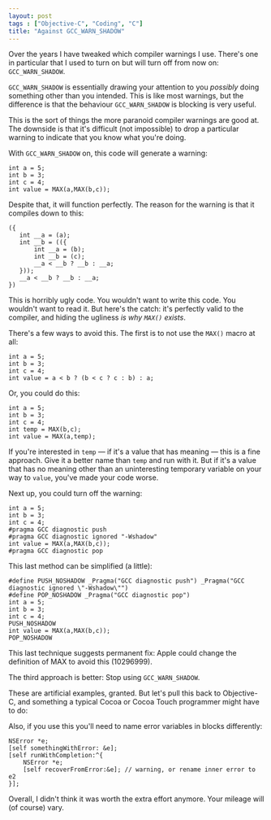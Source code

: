 ```yaml
---
layout: post
tags : ["Objective-C", "Coding", "C"]
title: "Against GCC_WARN_SHADOW"
---
```

Over the years I have tweaked which compiler warnings I use. There's one in particular that I used to turn on but will turn off from now on: `GCC_WARN_SHADOW`.

`GCC_WARN_SHADOW` is essentially drawing your attention to you *possibly* doing something other than you intended. This is like most warnings, but the difference is that the behaviour `GCC_WARN_SHADOW` is blocking is very useful.

This is the sort of things the more paranoid compiler warnings are good at. The downside is that it's difficult (not impossible) to drop a particular warning to indicate that you know what you're doing.

With `GCC_WARN_SHADOW` on, this code will generate a warning:

    int a = 5;
    int b = 3;
    int c = 4;
    int value = MAX(a,MAX(b,c));

Despite that, it will function perfectly. The reason for the warning is that it compiles down to this:

    ({
       int __a = (a);
       int __b = (({
           int __a = (b);
           int __b = (c);
           __a < __b ? __b : __a;
       }));
       __a < __b ? __b : __a;
    })

This is horribly ugly code. You wouldn't want to write this code. You wouldn't want to read it. But here's the catch: it's perfectly valid to the compiler, and hiding the ugliness *is why `MAX()` exists*.

There's a few ways to avoid this. The first is to not use the `MAX()` macro at all:

    int a = 5;
    int b = 3;
    int c = 4;
    int value = a < b ? (b < c ? c : b) : a;

Or, you could do this:

    int a = 5;
    int b = 3;
    int c = 4;
    int temp = MAX(b,c);
    int value = MAX(a,temp);

If you're interested in `temp` — if it's a value that has meaning — this is a fine approach. Give it a better name than `temp` and run with it. But if it's a value that has no meaning other than an uninteresting temporary variable on your way to `value`, you've made your code worse.

Next up, you could turn off the warning:

    int a = 5;
    int b = 3;
    int c = 4;
    #pragma GCC diagnostic push
    #pragma GCC diagnostic ignored "-Wshadow"
    int value = MAX(a,MAX(b,c));
    #pragma GCC diagnostic pop

This last method can be simplified (a little):

    #define PUSH_NOSHADOW _Pragma("GCC diagnostic push") _Pragma("GCC diagnostic ignored \"-Wshadow\"")
    #define POP_NOSHADOW _Pragma("GCC diagnostic pop")
    int a = 5;
    int b = 3;
    int c = 4;
    PUSH_NOSHADOW
    int value = MAX(a,MAX(b,c));
    POP_NOSHADOW

This last technique suggests permanent fix: Apple could change the definition of MAX to avoid this (10296999).

The third approach is better: Stop using `GCC_WARN_SHADOW`.

These are artificial examples, granted. But let's pull this back to Objective-C, and something a typical Cocoa or Cocoa Touch programmer might have to do:

Also, if you use this you'll need to name error variables in blocks differently:

    NSError *e;
    [self somethingWithError: &e];
    [self runWithCompletion:^{
        NSError *e;
        [self recoverFromError:&e]; // warning, or rename inner error to e2
    }];

Overall, I didn't think it was worth the extra effort anymore. Your mileage will (of course) vary.